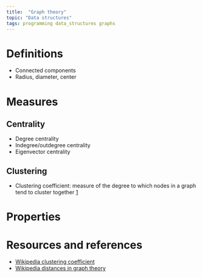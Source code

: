 ```yaml
---
title:  "Graph theory"
topic: "Data structures"
tags: programming data_structures graphs
---
```


# Definitions
* Connected components
* Radius, diameter, center

# Measures
## Centrality
* Degree centrality
* Indegree/outdegree centrality
* Eigenvector centrality

## Clustering
* Clustering coefficient: measure of the degree to which nodes in a graph tend to cluster together [1](https://en.wikipedia.org/wiki/Clustering_coefficient)

# Properties


# Resources and references
* [Wikipedia clustering coefficient](https://en.wikipedia.org/wiki/Clustering_coefficient)
* [Wikipedia distances in graph theory](https://en.wikipedia.org/wiki/Distance_(graph_theory))
